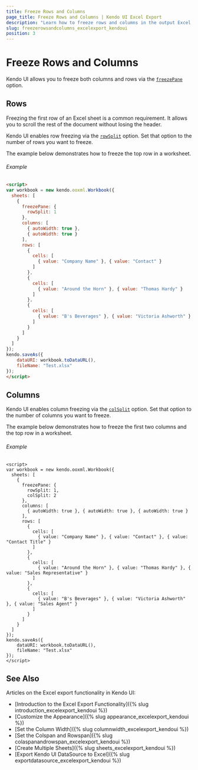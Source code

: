```yaml
---
title: Freeze Rows and Columns
page_title: Freeze Rows and Columns | Kendo UI Excel Export
description: "Learn how to freeze rows and columns in the output Excel document while working with Kendo UI."
slug: freezerowsandcolumns_excelexport_kendoui
position: 3
---
```


# Freeze Rows and Columns

Kendo UI allows you to freeze both columns and rows via the [`freezePane`](/api/javascript/ooxml/workbook/configuration/sheets.freezepane) option.

## Rows

Freezing the first row of an Excel sheet is a common requirement. It allows you to scroll the rest of the document without losing the header.

Kendo UI enables row freezing via the [`rowSplit`](/api/javascript/ooxml/workbook/configuration/sheets.freezepane.rowsplit) option. Set that option to the number of rows you want to freeze.

The example below demonstrates how to freeze the top row in a worksheet.

###### Example

```html
<script>
var workbook = new kendo.ooxml.Workbook({
  sheets: [
    {
      freezePane: {
        rowSplit: 1
      },
      columns: [
        { autoWidth: true },
        { autoWidth: true }
      ],
      rows: [
        {
          cells: [
            { value: "Company Name" }, { value: "Contact" }
          ]
        },
        {
          cells: [
            { value: "Around the Horn" }, { value: "Thomas Hardy" }
          ]
        },
        {
          cells: [
            { value: "B's Beverages" }, { value: "Victoria Ashworth" }
          ]
        }
      ]
    }
  ]
});
kendo.saveAs({
    dataURI: workbook.toDataURL(),
    fileName: "Test.xlsx"
});
</script>
```

## Columns

Kendo UI enables column freezing via the [`colSplit`](/api/javascript/ooxml/workbook/configuration/sheets.freezepane.colsplit) option. Set that option to the number of columns you want to freeze.

The example below demonstrates how to freeze the first two columns and the top row in a worksheet.

###### Example

```
<script>
var workbook = new kendo.ooxml.Workbook({
  sheets: [
    {
      freezePane: {
        rowSplit: 1,
        colSplit: 2
      },
      columns: [
        { autoWidth: true }, { autoWidth: true }, { autoWidth: true }
      ],
      rows: [
        {
          cells: [
            { value: "Company Name" }, { value: "Contact" }, { value: "Contact Title" }
          ]
        },
        {
          cells: [
            { value: "Around the Horn" }, { value: "Thomas Hardy" }, { value: "Sales Representative" }
          ]
        },
        {
          cells: [
            { value: "B's Beverages" }, { value: "Victoria Ashworth" }, { value: "Sales Agent" }
          ]
        }
      ]
    }
  ]
});
kendo.saveAs({
    dataURI: workbook.toDataURL(),
    fileName: "Test.xlsx"
});
</script>
```

## See Also

Articles on the Excel export functionality in Kendo UI:

* [Introduction to the Excel Export Functionality]({% slug introduction_excelexport_kendoui %})
* [Customize the Appearance]({% slug appearance_excelexport_kendoui %})
* [Set the Column Width]({% slug columnwidth_excelexport_kendoui %})
* [Set the Colspan and Rowspan]({% slug colaspanandrowspan_excelexport_kendoui %})
* [Create Multiple Sheets]({% slug sheets_excelexport_kendoui %})
* [Export Kendo UI DataSource to Excel]({% slug exportdatasource_excelexport_kendoui %})
